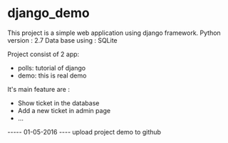 # django_demo
This project is a simple web application using django framework.
Python version : 2.7
Data base using : SQLite

Project consist of 2 app:
 + polls: tutorial of django
 + demo: this is real demo

It's main feature are :
 + Show ticket in the database
 + Add a new ticket in admin page
 + ...
 
----- 01-05-2016 ----
upload project demo to github
